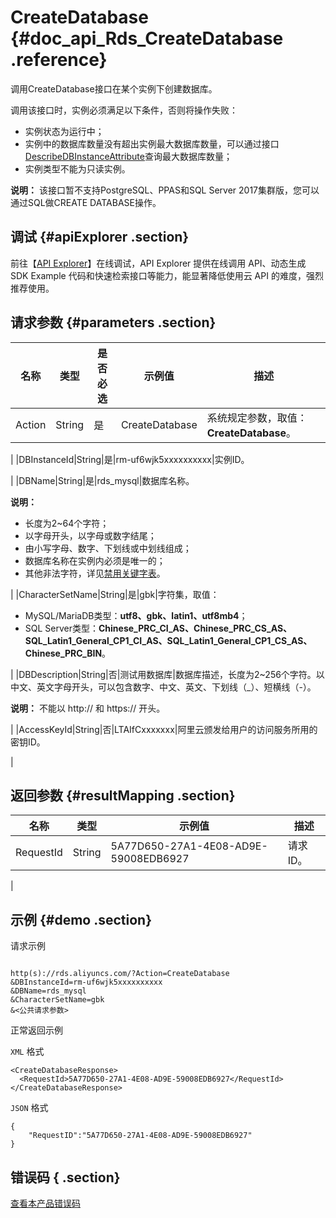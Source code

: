 # CreateDatabase {#doc_api_Rds_CreateDatabase .reference}

调用CreateDatabase接口在某个实例下创建数据库。

调用该接口时，实例必须满足以下条件，否则将操作失败：

-   实例状态为运行中；
-   实例中的数据库数量没有超出实例最大数据库数量，可以通过接口[DescribeDBInstanceAttribute](~~26231~~)查询最大数据库数量；
-   实例类型不能为只读实例。

**说明：** 该接口暂不支持PostgreSQL、PPAS和SQL Server 2017集群版，您可以通过SQL做CREATE DATABASE操作。


## 调试 {#apiExplorer .section}

前往【[API Explorer](https://api.aliyun.com/#product=Rds&api=CreateDatabase)】在线调试，API Explorer 提供在线调用 API、动态生成 SDK Example 代码和快速检索接口等能力，能显著降低使用云 API 的难度，强烈推荐使用。

## 请求参数 {#parameters .section}

|名称|类型|是否必选|示例值|描述|
|--|--|----|---|--|
|Action|String|是|CreateDatabase|系统规定参数，取值：**CreateDatabase**。

 |
|DBInstanceId|String|是|rm-uf6wjk5xxxxxxxxxx|实例ID。

 |
|DBName|String|是|rds\_mysql|数据库名称。

 **说明：** 

-   长度为2~64个字符；
-   以字母开头，以字母或数字结尾；
-   由小写字母、数字、下划线或中划线组成；
-   数据库名称在实例内必须是唯一的；
-   其他非法字符，详见[禁用关键字表](~~26317~~)。

 |
|CharacterSetName|String|是|gbk|字符集，取值：

 -   MySQL/MariaDB类型：**utf8、gbk、latin1、utf8mb4**；
-   SQL Server类型：**Chinese\_PRC\_CI\_AS、Chinese\_PRC\_CS\_AS、SQL\_Latin1\_General\_CP1\_CI\_AS、SQL\_Latin1\_General\_CP1\_CS\_AS、Chinese\_PRC\_BIN**。

 |
|DBDescription|String|否|测试用数据库|数据库描述，长度为2~256个字符。以中文、英文字母开头，可以包含数字、中文、英文、下划线（\_）、短横线（-）。

 **说明：** 不能以 http:// 和 https:// 开头。

 |
|AccessKeyId|String|否|LTAIfCxxxxxxx|阿里云颁发给用户的访问服务所用的密钥ID。

 |

## 返回参数 {#resultMapping .section}

|名称|类型|示例值|描述|
|--|--|---|--|
|RequestId|String|5A77D650-27A1-4E08-AD9E-59008EDB6927|请求 ID。

 |

## 示例 {#demo .section}

请求示例

``` {#request_demo}

http(s)://rds.aliyuncs.com/?Action=CreateDatabase
&DBInstanceId=rm-uf6wjk5xxxxxxxxxx
&DBName=rds_mysql
&CharacterSetName=gbk
&<公共请求参数>

```

正常返回示例

`XML` 格式

``` {#xml_return_success_demo}
<CreateDatabaseResponse>
  <RequestId>5A77D650-27A1-4E08-AD9E-59008EDB6927</RequestId>
</CreateDatabaseResponse>

```

`JSON` 格式

``` {#json_return_success_demo}
{
	"RequestID":"5A77D650-27A1-4E08-AD9E-59008EDB6927"
}
```

## 错误码 { .section}

[查看本产品错误码](https://error-center.aliyun.com/status/product/Rds)


